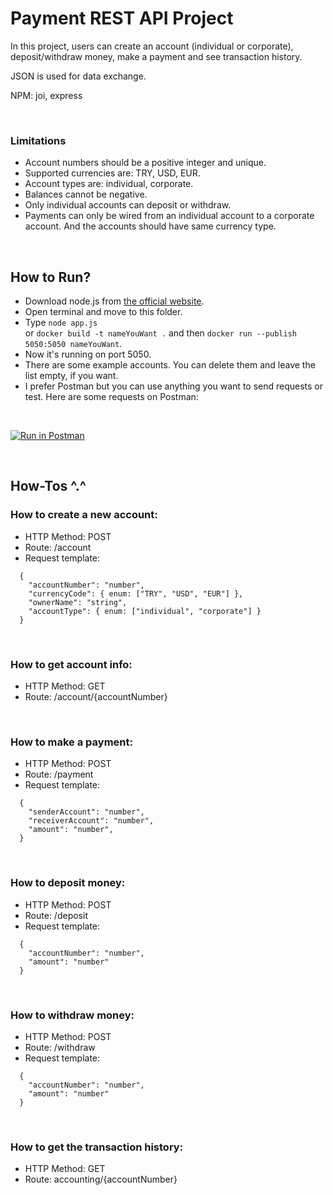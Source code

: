# Payment REST API Project

In this project, users can create an account (individual or corporate), deposit/withdraw money, make a payment and see transaction history.

JSON is used for data exchange.

NPM: joi, express

<br/>

### Limitations
- Account numbers should be a positive integer and unique.
- Supported currencies are: TRY, USD, EUR.
- Account types are: individual, corporate.
- Balances cannot be negative.
- Only individual accounts can deposit or withdraw.
- Payments can only be wired from an individual account to a corporate account. And the accounts should have same currency type.

<br/>

## How to Run?

- Download node.js from [the official website](https://nodejs.org/en/).
- Open terminal and move to this folder.
- Type `node app.js`  
  or
  `docker build -t nameYouWant .` and then `docker run --publish 5050:5050 nameYouWant`.
- Now it's running on port 5050.
- There are some example accounts. You can delete them and leave the list empty, if you want.
- I prefer Postman but you can use anything you want to send requests or test. Here are some requests on Postman:  
<br/>

[![Run in Postman](https://run.pstmn.io/button.svg)](https://app.getpostman.com/run-collection/21002803-af5b4a8d-1e51-4638-9d1e-49d9efd306b8?action=collection%2Ffork&collection-url=entityId%3D21002803-af5b4a8d-1e51-4638-9d1e-49d9efd306b8%26entityType%3Dcollection%26workspaceId%3D363d43f1-c887-427a-8646-675637d58b57)

<br/>

## How-Tos ^.^


### How to create a new account:

- HTTP Method: POST  
- Route: /account  
- Request template:  
```
  {  
    "accountNumber": "number",  
    "currencyCode": { enum: ["TRY", "USD", "EUR"] },  
    "ownerName": "string",  
    "accountType": { enum: ["individual", "corporate"] }  
  }
```

<br/>

### How to get account info:

- HTTP Method: GET
- Route: /account/{accountNumber}

<br/>

### How to make a payment:

- HTTP Method: POST
- Route: /payment
- Request template:
```
  {
    "senderAccount": "number",
    "receiverAccount": "number",
    "amount": "number",
  }
```

<br/>

### How to deposit money:

- HTTP Method: POST
- Route: /deposit
- Request template:
```
  {
    "accountNumber": "number",
    "amount": "number"
  }
```

<br/>

### How to withdraw money:

- HTTP Method: POST  
- Route: /withdraw  
- Request template:
```
  {
    "accountNumber": "number",
    "amount": "number"
  }
```

<br/>

### How to get the transaction history:

- HTTP Method: GET
- Route: accounting/{accountNumber}

<br/>
